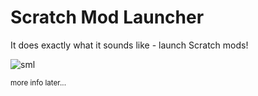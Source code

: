 # Scratch Mod Launcher
It does exactly what it sounds like - launch Scratch mods!

![sml](https://uploads.scratch.mit.edu/get_image/project/760963029_600x450.png)

<sub>more info later...</sub>
